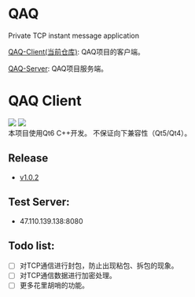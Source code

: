 # QAQ
Private TCP instant message application    

[QAQ-Client(当前仓库)](https://github.com/I-Info/QAQ-Client): 
QAQ项目的客户端。

[QAQ-Server](https://github.com/lixiao189/QAQServer):
QAQ项目服务端。

# QAQ Client
<a href="https://github.com/I-Info/QAQ-Client/blob/main/LICENSE"><img src="https://img.shields.io/github/license/I-Info/QAQ-Client?style=flat-square"></img></a>
<a href="https://github.com/I-Info/QAQ-Client/releases/tag/v1.0.2"><img src="https://img.shields.io/github/v/release/I-Info/QAQ-Client?include_prereleases&style=flat-square"></img></a>   
本项目使用Qt6 C++开发。
不保证向下兼容性（Qt5/Qt4）。

## Release    
- [v1.0.2](https://github.com/I-Info/QAQ-Client/releases/tag/v1.0.2)

## Test Server:
- 47.110.139.138:8080  

## Todo list:    
- [ ] 对TCP通信进行封包，防止出现粘包、拆包的现象。
- [ ] 对TCP通信数据进行加密处理。
- [ ] 更多花里胡哨的功能。
